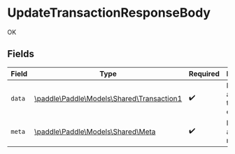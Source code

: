 # UpdateTransactionResponseBody

OK


## Fields

| Field                                                                            | Type                                                                             | Required                                                                         | Description                                                                      |
| -------------------------------------------------------------------------------- | -------------------------------------------------------------------------------- | -------------------------------------------------------------------------------- | -------------------------------------------------------------------------------- |
| `data`                                                                           | [\paddle\Paddle\Models\Shared\Transaction1](../../Models/Shared/Transaction1.md) | :heavy_check_mark:                                                               | Represents a transaction entity.                                                 |
| `meta`                                                                           | [\paddle\Paddle\Models\Shared\Meta](../../Models/Shared/Meta.md)                 | :heavy_check_mark:                                                               | Information about this response.                                                 |